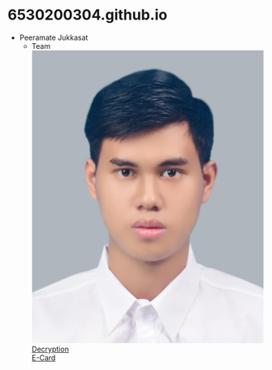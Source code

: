 # 6530200304.github.io

- Peeramate Jukkasat
   - Team
![Me](Image/Me.jpg)
[Decryption](Decryption.md)<br>
[E-Card](e-card.md)
